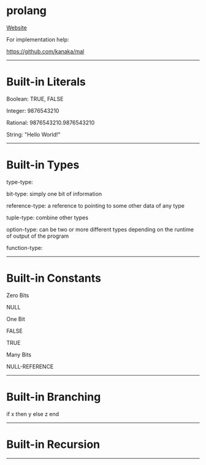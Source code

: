 # prolang

[Website](https://tksmith151.github.io/prolang/)

For implementation help:

https://github.com/kanaka/mal

---

# Built-in Literals

Boolean: TRUE, FALSE

Integer: 9876543210

Rational: 9876543210.9876543210

String: "Hello World!"

---

# Built-in Types

type-type: 

bit-type: simply one bit of information

reference-type: a reference to pointing to some other data of any type

tuple-type: combine other types

option-type: can be two or more different types depending on the runtime of output of the program

function-type:

---

# Built-in Constants

Zero Bits

NULL

One Bit

FALSE

TRUE

Many Bits

NULL-REFERENCE

---

# Built-in Branching

if x then y else z end

---

# Built-in Recursion

---
